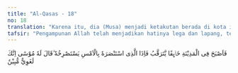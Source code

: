 ```yaml
---
title: "Al-Qasas - 18"
no: 18
translation: "Karena itu, dia (Musa) menjadi ketakutan berada di kota itu sambil menunggu (akibat perbuatannya), tiba-tiba orang yang kemarin meminta pertolongan berteriak meminta pertolongan kepadanya. Musa berkata kepadanya, “Engkau sungguh, orang yang nyata-nyata sesat.”"
tafsir: "Pengampunan Allah telah menjadikan hatinya lega dan lapang, tetapi bagaimana dengan penduduk asli Mesir di mana ia hidup di kalangan mereka? Apakah mereka akan membiarkan saja bila pembunuhan itu mereka ketahui? Inilah yang sangat mengganggu ketenteraman hati Musa dan selalu menjadi beban pikirannya. Oleh sebab itu, dengan sembunyi-sembunyi Musa mencari informasi apakah perbuatannya itu telah diketahui orang, dan bila mereka telah mengetahuinya, bagaimana sikap mereka? Tindakan apakah yang akan mereka ambil terhadapnya? \n\nKetika ia menyusuri kota itu, kelihatan olehnya orang yang ditolong dahulu dan berteriak lagi minta tolong agar ia membantunya sekali lagi melawan orang Mesir yang lain. Rupanya orang yang ditolongnya dahulu itu kembali terlibat dalam perkelahian dengan orang Mesir lainnya. Mungkin orang itu meminta kepadanya supaya ia membunuh orang Mesir itu sebagaimana ia telah membunuh dahulu. Tergambarlah dalam otaknya bagaimana ia telah dosa dengan pembunuhan itu, tetapi Tuhan dengan rahmat dan kasih sayang-Nya, telah mengampuni kesalahannya. Apakah ia akan berbuat kesalahan lagi, apalagi ia telah berjanji dengan Tuhannya bahwa dia tidak akan mengulangi lagi perbuatan itu. \n\nOleh sebab itu, Musa berkata kepada orang Israil itu bahwa ia adalah orang yang sesat. Akan tetapi, tergambar pula dalam pikirannya bagaimana nasib kaumnya yang terhina dan selalu dianiaya oleh orang-orang Mesir, maka bangkit pulalah rasa amarahnya dan hampir saja ia menyerang orang Mesir itu. Namun sebelum ia menyerang, orang Mesir itu membentaknya dengan mengatakan apakah ia hendak membunuhnya seperti ia membunuh kawannya kemarin? Rupanya orang itu sudah mengenali wajah Musa karena orang-orang di kota ramai membicarakan pembunuhan itu dan pelakunya. \n\nKemudian orang Mesir itu membentaknya dan mengatakan, \"Sesungguhnya engkau telah bertindak sewenang-wenang di muka bumi. Engkau bukanlah termasuk orang-orang yang berbuat baik.\" Dengan bentakan itu, Musa sadar dan ingat akan janjinya bahwa dia tidak akan mengulangi kesalahannya lagi sehingga dia tidak jadi memukul orang itu.\n\nMenurut pendapat sebagian mufasir yang mengucapkan kata-kata tersebut kepada Musa bukanlah orang Mesir tetapi orang Israil yang telah ditolongnya, karena Musa menuduhnya sebagai orang yang sesat dan hendak memukulnya."
---
```


فَاَصْبَحَ فِى الْمَدِيْنَةِ خَاۤىِٕفًا يَّتَرَقَّبُ فَاِذَا الَّذِى اسْتَنْصَرَهٗ بِالْاَمْسِ يَسْتَصْرِخُهٗ ۗقَالَ لَهٗ مُوْسٰٓى اِنَّكَ لَغَوِيٌّ مُّبِيْنٌ 
